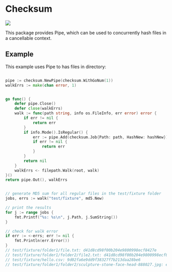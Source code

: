 # Checksum  

[![](https://godoc.org/github.com/srerickson/checksum?status.svg)](https://godoc.org/github.com/srerickson/checksum)

This package provides Pipe, which can be used to concurrently hash files in a cancellable context.

## Example

This example uses Pipe to has files in directory:

```go

pipe := checksum.NewPipe(checksum.WithGoNum(1))
walkErrs := make(chan error, 1)


go func() {
    defer pipe.Close()
    defer close(walkErrs)
    walk := func(path string, info os.FileInfo, err error) error {
        if err != nil {
            return err
        }
        if info.Mode().IsRegular() {
            err := pipe.Add(checksum.Job{Path: path, HashNew: hashNew})
            if err != nil {
                return err
            }
        }
        return nil
    }
    walkErrs <- filepath.Walk(root, walk)
}()
return pipe.Out(), walkErrs


// generate MD5 sum for all regular files in the test/fixture folder
jobs, errs := walk("test/fixture", md5.New)

// print the results
for j := range jobs {
    fmt.Printf("%s: %s\n", j.Path, j.SumString())
}

// check for walk error
if err := <-errs; err != nil {
    fmt.Println(err.Error())
}
// test/fixture/folder1/file.txt: d41d8cd98f00b204e9800998ecf8427e
// test/fixture/folder1/folder2/file2.txt: d41d8cd98f00b204e9800998ecf8427e
// test/fixture/hello.csv: 9d02fa6e9dd9f38327f7b213daa28be6
// test/fixture/folder1/folder2/sculpture-stone-face-head-888027.jpg: e8c078f0e4ad79b16fcb618a3790c2df

```